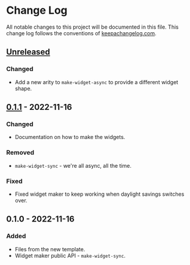 # Change Log
All notable changes to this project will be documented in this file. This change log follows the conventions of [keepachangelog.com](http://keepachangelog.com/).

## [Unreleased]
### Changed
- Add a new arity to `make-widget-async` to provide a different widget shape.

## [0.1.1] - 2022-11-16
### Changed
- Documentation on how to make the widgets.

### Removed
- `make-widget-sync` - we're all async, all the time.

### Fixed
- Fixed widget maker to keep working when daylight savings switches over.

## 0.1.0 - 2022-11-16
### Added
- Files from the new template.
- Widget maker public API - `make-widget-sync`.

[Unreleased]: https://sourcehost.site/your-name/beer-o-meter/compare/0.1.1...HEAD
[0.1.1]: https://sourcehost.site/your-name/beer-o-meter/compare/0.1.0...0.1.1
